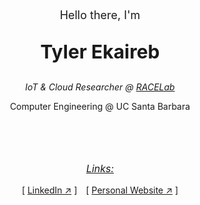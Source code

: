 <div align="center">

<p style="font-size: 18px">Hello there, I'm</p>

<p style="font-size: 30px; font-weight: bold">Tyler Ekaireb</p>

<i><p>IoT & Cloud Researcher @ [RACELab][racelab-url]</p></i>
Computer Engineering @ UC Santa Barbara

<br><br><br>

<u><i><p style="font-size: 16px">Links:</p></i></u>
[ [LinkedIn ↗︎][linkedin-url] ] [ [Personal Website ↗︎][personal-url] ]

</div>

[racelab-url]: https://sites.cs.ucsb.edu/~ckrintz/racelab.html
[linkedin-url]: https://www.linkedin.com/in/tylerekaireb/
[personal-url]: https://tekaireb.github.io/



<!--
**tekaireb/tekaireb** is a ✨ _special_ ✨ repository because its `README.md` (this file) appears on your GitHub profile.

Here are some ideas to get you started:

- 🔭 I’m currently working on ...
- 🌱 I’m currently learning ...
- 👯 I’m looking to collaborate on ...
- 🤔 I’m looking for help with ...
- 💬 Ask me about ...
- 📫 How to reach me: ...
- 😄 Pronouns: ...
- ⚡ Fun fact: ...
-->
